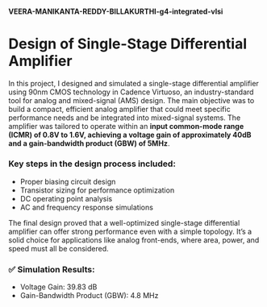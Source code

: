 #### VEERA-MANIKANTA-REDDY-BILLAKURTHI-g4-integrated-vlsi
#  Design of Single-Stage Differential Amplifier 

In this project, I designed and simulated a single-stage differential amplifier using 90nm CMOS technology in Cadence Virtuoso, an industry-standard tool for analog and mixed-signal (AMS) design. The main objective was to build a compact, efficient analog amplifier that could meet specific performance needs and be integrated into mixed-signal systems. The amplifier was tailored to operate within an **input common-mode range (ICMR) of 0.8V to 1.6V, achieving a voltage gain of approximately 40dB and a gain-bandwidth product (GBW) of 5MHz**.

### Key steps in the design process included:
  - Proper biasing circuit design
  - Transistor sizing for performance optimization
  - DC operating point analysis
  - AC and frequency response simulations

The final design proved that a well-optimized single-stage differential amplifier can offer strong performance even with a simple topology. It’s a solid choice for applications like analog front-ends, where area, power, and speed must all be considered.

### ✅ Simulation Results:
  - Voltage Gain: 39.83 dB
  - Gain-Bandwidth Product (GBW): 4.8 MHz
